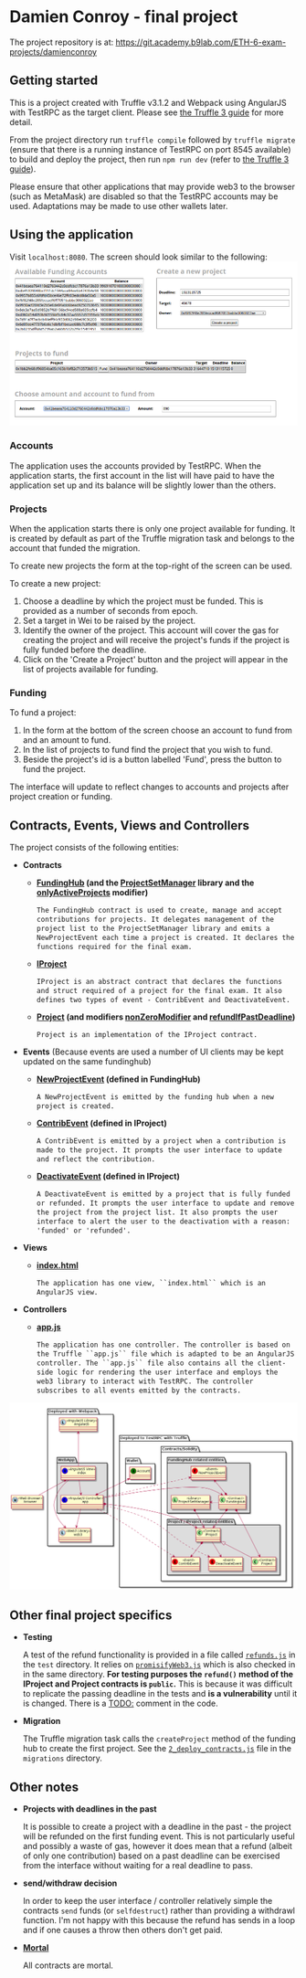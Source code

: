 # Damien Conroy - final project 

The project repository is at: https://git.academy.b9lab.com/ETH-6-exam-projects/damienconroy

## Getting started
This is a project created with Truffle v3.1.2 and Webpack using AngularJS with TestRPC as the target client.
Please see [the Truffle 3 guide](http://truffleframework.com/tutorials/building-testing-frontend-app-truffle-3) for more detail.

From the project directory run `truffle compile` followed by `truffle migrate` (ensure that there is a running instance of TestRPC on port 8545 available) to build and deploy the project, then run 
`npm run dev` (refer to [the Truffle 3 guide](http://truffleframework.com/tutorials/building-testing-frontend-app-truffle-3)).

Please ensure that other applications that may provide web3 to the browser (such as MetaMask) are disabled so that the TestRPC accounts may be used. Adaptations may be made to use other wallets later. 

## Using the application
Visit `localhost:8080`. The screen should look similar to the following:
        ![screenshot](docs/screenshot.png)

### Accounts
The application uses the accounts provided by TestRPC. When the application starts, the first account in the list will have paid to have the application set up and its balance will be slightly lower than the others. 

### Projects
When the application starts there is only one project available for funding. It is created by default as part of the Truffle migration task and belongs to the account that funded the migration.

To create new projects the form at the top-right of the screen can be used.

To create a new project:
1. Choose a deadline by which the project must be funded. This is provided as a number of seconds from epoch.
2. Set a target in Wei to be raised by the project.
3. Identify the owner of the project. This account will cover the gas for creating the project and will receive the project's funds if the project is fully funded before the deadline.
4. Click on the 'Create a Project' button and the project will appear in the list of projects available for funding.

### Funding
To fund a project:
1. In the form at the bottom of the screen choose an account to fund from and an amount to fund.
2. In the list of projects to fund find the project that you wish to fund.
3. Beside the project's id is a button labelled 'Fund', press the button to fund the project.

The interface will update to reflect changes to accounts and projects after project creation or funding.

## Contracts, Events, Views and Controllers
The project consists of the following entities:

* __Contracts__
  * __[FundingHub](https://git.academy.b9lab.com/ETH-6-exam-projects/damienconroy/blob/master/contracts/FundingHub.sol) (and the [ProjectSetManager](https://git.academy.b9lab.com/ETH-6-exam-projects/damienconroy/blob/master/contracts/ProjectSetManager.sol) library and the [onlyActiveProjects](https://git.academy.b9lab.com/ETH-6-exam-projects/damienconroy/blob/master/contracts/FundingHub.sol#L19) modifier)__
  
        The FundingHub contract is used to create, manage and accept contributions for projects. It delegates management of the project list to the ProjectSetManager library and emits a NewProjectEvent each time a project is created. It declares the functions required for the final exam.
  * __[IProject](https://git.academy.b9lab.com/ETH-6-exam-projects/damienconroy/blob/master/contracts/IProject.sol)__

        IProject is an abstract contract that declares the functions and struct required of a project for the final exam. It also defines two types of event - ContribEvent and DeactivateEvent.
  * __[Project](https://git.academy.b9lab.com/ETH-6-exam-projects/damienconroy/blob/master/contracts/Project.sol) (and modifiers [nonZeroModifier](https://git.academy.b9lab.com/ETH-6-exam-projects/damienconroy/blob/master/contracts/Project.sol#L13) and [refundIfPastDeadline](https://git.academy.b9lab.com/ETH-6-exam-projects/damienconroy/blob/master/contracts/Project.sol#L23))__
  
        Project is an implementation of the IProject contract.
* __Events__ (Because events are used a number of UI clients may be kept updated on the same fundinghub)
  * __[NewProjectEvent](https://git.academy.b9lab.com/ETH-6-exam-projects/damienconroy/blob/master/contracts/FundingHub.sol#L20) (defined in FundingHub)__
  
        A NewProjectEvent is emitted by the funding hub when a new project is created.
  * __[ContribEvent](https://git.academy.b9lab.com/ETH-6-exam-projects/damienconroy/blob/master/contracts/IProject.sol#L11) (defined in IProject)__
  
        A ContribEvent is emitted by a project when a contribution is made to the project. It prompts the user interface to update and reflect the contribution.

  * __[DeactivateEvent](https://git.academy.b9lab.com/ETH-6-exam-projects/damienconroy/blob/master/contracts/IProject.sol#L17) (defined in IProject)__
  
        A DeactivateEvent is emitted by a project that is fully funded or refunded. It prompts the user interface to update and remove the project from the project list. It also prompts the user interface to alert the user to the deactivation with a reason: 'funded' or 'refunded'. 
* __Views__
  * __[index.html](https://git.academy.b9lab.com/ETH-6-exam-projects/damienconroy/blob/master/app/index.html)__
  
        The application has one view, ``index.html`` which is an AngularJS view.
* __Controllers__
  * __[app.js](https://git.academy.b9lab.com/ETH-6-exam-projects/damienconroy/blob/master/app/javascripts/app.js)__
  
        The application has one controller. The controller is based on the Truffle ``app.js`` file which is adapted to be an AngularJS controller. The ``app.js`` file also contains all the client-side logic for rendering the user interface and employs the web3 library to interact with TestRPC. The controller subscribes to all events emitted by the contracts.

![](docs/class.png)

## Other final project specifics

* __Testing__

    A test of the refund functionality is provided in a file called [``refunds.js``](https://git.academy.b9lab.com/ETH-6-exam-projects/damienconroy/blob/master/test/refunds.js) in the ``test`` directory. It relies on [``promisifyWeb3.js``](https://gist.github.com/xavierlepretre/90f0feafccc07b267e44a87050b95caa#file-promisifyweb3-js) which is also checked in in the same directory. __For testing purposes the ``refund()`` method of the IProject and Project contracts is ``public``.__ This is because it was difficult to replicate the passing deadline in the tests and __is a vulnerability__ until it is changed. There is a [TODO:](https://git.academy.b9lab.com/ETH-6-exam-projects/damienconroy/blob/master/contracts/Project.sol#L88) comment in the code.
    
* __Migration__

    The Truffle migration task calls the ``createProject`` method of the funding hub to create the first project. See the [``2_deploy_contracts.js``](https://git.academy.b9lab.com/ETH-6-exam-projects/damienconroy/blob/master/migrations/2_deploy_contracts.js) file in the ``migrations`` directory.
    
## Other notes
* __Projects with deadlines in the past__

    It is possible to create a project with a deadline in the past - the project will be refunded on the first funding event. This is not particularly useful and possibly a waste of gas, however it does mean that a refund (albeit of only one contribution) based on a past deadline can be exercised from the interface without waiting for a real deadline to pass.

* __send/withdraw decision__

    In order to keep the user interface / controller relatively simple the contracts ``send`` funds (or ``selfdestruct``) rather than providing a withdrawl function. I'm not happy with this because the refund has sends in a loop and if one causes a throw then others don't get paid.  

* __[Mortal](https://git.academy.b9lab.com/ETH-6-exam-projects/damienconroy/blob/master/contracts/std/Mortal.sol)__

    All contracts are mortal.